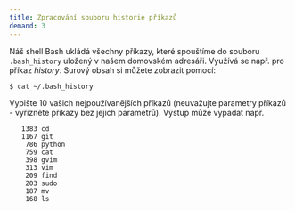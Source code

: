 ```yaml
---
title: Zpracování souboru historie příkazů
demand: 3
---
```


Náš shell Bash ukládá všechny příkazy, které spouštíme do souboru `.bash_history` uložený v našem domovském adresáři. Využívá se např. pro příkaz _history_. Surový obsah si můžete zobrazit pomocí:

```shell
$ cat ~/.bash_history
```

Vypište 10 vašich nejpoužívanějších příkazů (neuvažujte parametry příkazů - vyřízněte příkazy bez jejich parametrů). Výstup může vypadat např.

```shell
   1383 cd
   1167 git
    786 python
    759 cat
    398 gvim
    313 vim
    209 find
    203 sudo
    187 mv
    168 ls
```
